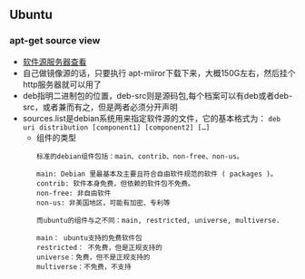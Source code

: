 ## Ubuntu


### apt-get source view
* [软件源服务器查看](https://launchpad.net/ubuntu/+archivemirrors)
* 自己做镜像源的话，只要执行 apt-miiror下载下来，大概150G左右，然后挂个http服务器就可以用了
* deb指明二进制包的位置，deb-src则是源码包,每个档案可以有deb或者deb-src，或者兼而有之，但是两者必须分开声明
* sources.list是debian系统用来指定软件源的文件，它的基本格式为：
  `deb uri distribution [component1] [component2] […]`
  * 组件的类型
    ```
    标准的debian组件包括：main、contrib、non-free、non-us。

    main: Debian 里最基本及主要且符合自由软件规范的软件 ( packages )。
    contrib: 软件本身免费，但依赖的软件包不免费。
    non-free: 非自由软件
    non-us: 非美国地区，可能有加密、专利等

    而ubuntu的组件与之不同：main, restricted, universe, multiverse.

    main： ubuntu支持的免费软件包
    restricted： 不免费，但是正规支持的
    universe：免费，但不是正规支持的
    multiverse：不免费，不支持
    ```